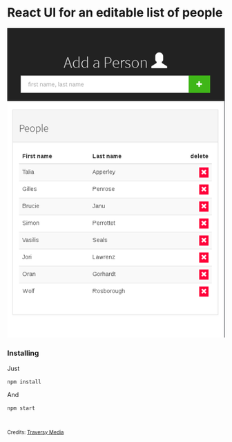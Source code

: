 # React UI for an editable list of people

![picture of the app](public/react-list-app.png)
### Installing

Just

```
npm install
```

And

```
npm start
```
#
<small>Credits: [Traversy Media](https://www.youtube.com/channel/UC29ju8bIPH5as8OGnQzwJyA)</small>
